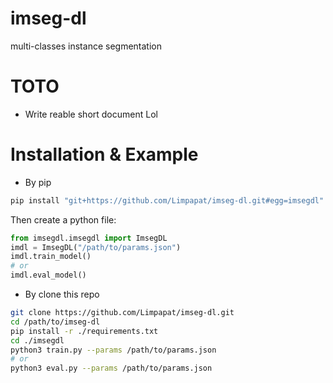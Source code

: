# imseg-dl
multi-classes instance segmentation

# TOTO
- Write reable short document Lol

# Installation & Example
- By pip
```bash
pip install "git+https://github.com/Limpapat/imseg-dl.git#egg=imsegdl"
```
Then create a python file:
```python
from imsegdl.imsegdl import ImsegDL
imdl = ImsegDL("/path/to/params.json")
imdl.train_model()
# or
imdl.eval_model()
```
- By clone this repo
```bash
git clone https://github.com/Limpapat/imseg-dl.git
cd /path/to/imseg-dl
pip install -r ./requirements.txt
cd ./imsegdl
python3 train.py --params /path/to/params.json
# or
python3 eval.py --params /path/to/params.json
```


